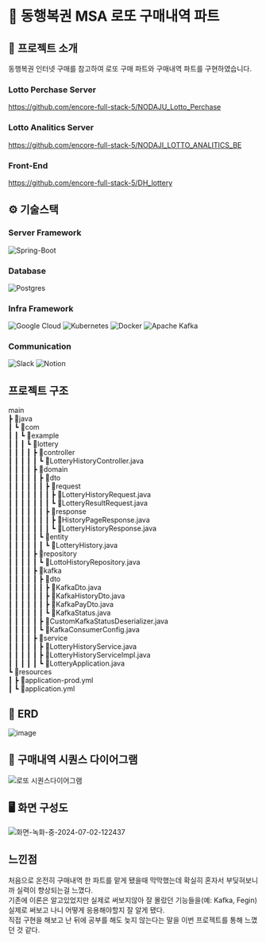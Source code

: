 # 📜 동행복권 MSA 로또 구매내역 파트

## 📃 프로젝트 소개
동행복권 인터넷 구매를 참고하여 로또 구매 파트와 구매내역 파트를 구현하였습니다.

### Lotto Perchase Server
https://github.com/encore-full-stack-5/NODAJU_Lotto_Perchase
### Lotto Analitics Server
https://github.com/encore-full-stack-5/NODAJI_LOTTO_ANALITICS_BE
### Front-End
https://github.com/encore-full-stack-5/DH_lottery

## ⚙️ 기술스택

### Server Framework
![Spring-Boot](https://img.shields.io/badge/spring--boot-%236DB33F.svg?style=for-the-badge&logo=springboot&logoColor=white)

### Database
![Postgres](https://img.shields.io/badge/postgres-%23316192.svg?style=for-the-badge&logo=postgresql&logoColor=white)

### Infra Framework
![Google Cloud](https://img.shields.io/badge/GoogleCloud-%234285F4.svg?style=for-the-badge&logo=google-cloud&logoColor=white)
![Kubernetes](https://img.shields.io/badge/kubernetes-%23326ce5.svg?style=for-the-badge&logo=kubernetes&logoColor=white)
![Docker](https://img.shields.io/badge/docker-%230db7ed.svg?style=for-the-badge&logo=docker&logoColor=white)
![Apache Kafka](https://img.shields.io/badge/Apache%20Kafka-000?style=for-the-badge&logo=apachekafka)

### Communication
![Slack](https://img.shields.io/badge/Slack-4A154B?style=for-the-badge&logo=slack&logoColor=white)
![Notion](https://img.shields.io/badge/notion-white.svg?style=for-the-badge&logo=notion&logoColor=000000)

## 프로젝트 구조
main<br>
 ┣ 📂java<br>
 ┃ ┗ 📂com<br>
 ┃ ┃ ┗ 📂example<br>
 ┃ ┃ ┃ ┗ 📂lottery<br>
 ┃ ┃ ┃ ┃ ┣ 📂controller<br>
 ┃ ┃ ┃ ┃ ┃ ┗ 📜LotteryHistoryController.java<br>
 ┃ ┃ ┃ ┃ ┣ 📂domain<br>
 ┃ ┃ ┃ ┃ ┃ ┣ 📂dto<br>
 ┃ ┃ ┃ ┃ ┃ ┃ ┣ 📂request<br>
 ┃ ┃ ┃ ┃ ┃ ┃ ┃ ┣ 📜LotteryHistoryRequest.java<br>
 ┃ ┃ ┃ ┃ ┃ ┃ ┃ ┗ 📜LotteryResultRequest.java<br>
 ┃ ┃ ┃ ┃ ┃ ┃ ┣ 📂response<br>
 ┃ ┃ ┃ ┃ ┃ ┃ ┃ ┣ 📜HistoryPageResponse.java<br>
 ┃ ┃ ┃ ┃ ┃ ┃ ┃ ┗ 📜LotteryHistoryResponse.java<br>
 ┃ ┃ ┃ ┃ ┃ ┗ 📂entity<br>
 ┃ ┃ ┃ ┃ ┃ ┃ ┗ 📜LotteryHistory.java<br>
 ┃ ┃ ┃ ┃ ┣ 📂repository<br>
 ┃ ┃ ┃ ┃ ┃ ┗ 📜LottoHistoryRepository.java<br>
 ┃ ┃ ┃ ┃ ┣ 📂kafka<br>
 ┃ ┃ ┃ ┃ ┃ ┣ 📂dto<br>
 ┃ ┃ ┃ ┃ ┃ ┃ ┣ 📜KafkaDto.java<br>
 ┃ ┃ ┃ ┃ ┃ ┃ ┣ 📜KafkaHistoryDto.java<br>
 ┃ ┃ ┃ ┃ ┃ ┃ ┣ 📜KafkaPayDto.java<br>
 ┃ ┃ ┃ ┃ ┃ ┃ ┗ 📜KafkaStatus.java<br>
 ┃ ┃ ┃ ┃ ┃ ┣ 📜CustomKafkaStatusDeserializer.java<br>
 ┃ ┃ ┃ ┃ ┃ ┗ 📜KafkaConsumerConfig.java<br>
 ┃ ┃ ┃ ┃ ┣ 📂service<br>
 ┃ ┃ ┃ ┃ ┃ ┣ 📜LotteryHistoryService.java<br>
 ┃ ┃ ┃ ┃ ┃ ┣ 📜LotteryHistoryServiceImpl.java<br>
 ┃ ┃ ┃ ┃ ┃ ┗ 📜LotteryApplication.java<br>
 ┗ 📂resources<br>
 ┃ ┣ 📜application-prod.yml<br>
 ┃ ┗ 📜application.yml<br>

## 🔗 ERD
![image](https://github.com/user-attachments/assets/bcba2f14-318c-4598-bf53-101797020286)


## 📄 구매내역 시퀀스 다이어그램
![로또 시퀀스다이어그램](https://github.com/encore-full-stack-5/DH_lottery/assets/88492548/c8bcef40-a7ef-4750-89b9-08aefe9e93e8)

## 🖥️ 화면 구성도
![화면-녹화-중-2024-07-02-122437](https://github.com/encore-full-stack-5/DH_lottery/assets/76871728/5ad54f45-e12b-4222-a1b8-de06ecb3fdee)

## 느낀점
처음으로 온전히 구매내역 한 파트를 맡게 됐을때 막막했는데 확실히 혼자서 부딪혀보니까 실력이 향상되는걸 느꼈다.<br>
기존에 이론은 알고있었지만 실제로 써보지않아 잘 몰랐던 기능들을(예: Kafka, Fegin) 실제로 써보고 나니 어떻게 응용해야할지 잘 알게 됐다.<br>
직접 구현을 해보고 난 뒤에 공부를 해도 늦지 않는다는 말을 이번 프로젝트를 통해 느꼈던 것 같다.  
